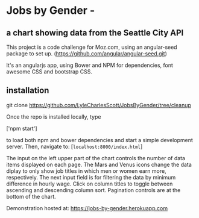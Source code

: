 # Jobs by Gender -
## a chart showing data from the Seattle City API

This project is a code challenge for Moz.com, using an angular-seed package to set up.
(https://github.com/angular/angular-seed.git)

It's an angularjs app, using Bower and NPM for dependencies, font awesome CSS and bootstrap CSS.

## installation

git clone https://github.com/LyleCharlesScott/JobsByGender/tree/cleanup

Once the repo is installed locally, type

['npm start']

to load both npm and bower dependencies and start a simple development server. Then, navigate to:
[`localhost:8000/index.html`]

The input on the left upper part of the chart controls the number of data items displayed on each page.
The Mars and Venus icons change the data diplay to only show job titles in which men or women earn more,
respectively. The next input field is for filtering the data by minimum difference in hourly wage. Click
on column titles to toggle between ascending and descending column sort. Pagination controls are at the
bottom of the chart.

Demonstration hosted at:
https://jobs-by-gender.herokuapp.com
